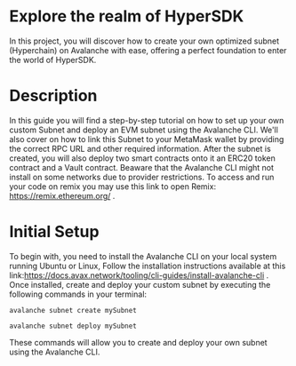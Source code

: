 # Explore the realm of HyperSDK
In this project, you will discover how to create your own optimized subnet (Hyperchain) on Avalanche with ease, offering a perfect foundation to enter the world of HyperSDK.
# Description
In this guide you will find a step-by-step tutorial on how to set up your own custom Subnet and deploy an EVM subnet using the Avalanche CLI. We'll also cover on how to link this Subnet to your MetaMask wallet by providing the correct RPC URL and other required information. After the subnet is created, you will also deploy two smart contracts onto it an ERC20 token contract and a Vault contract. Beaware that the Avalanche CLI might not install on some networks due to provider restrictions.
To access and run your code on remix you may use this link to open Remix: https://remix.ethereum.org/ .
# Initial Setup
To begin with, you need to install the Avalanche CLI on your local system running Ubuntu or Linux, Follow the installation instructions available at this link:https://docs.avax.network/tooling/cli-guides/install-avalanche-cli . Once installed, create and deploy your custom subnet by executing the following commands in your terminal:

``` avalanche subnet create mySubnet ```

```avalanche subnet deploy mySubnet```

These commands will allow you to create and deploy your own subnet using the Avalanche CLI.


